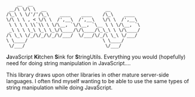 ```
    __  __
 __/\ \/\ \  __                      __
/\_\ \ \/'/'/\_\    ____    ____    /\_\    ____
\/\ \ \ , < \/\ \  /',__\  /',__\   \/\ \  /',__\
 \ \ \ \ \\`\\ \ \/\__, `\/\__, `\__ \ \ \/\__, `\
 _\ \ \ \_\ \_\ \_\/\____/\/\____/\_\_\ \ \/\____/
/\ \_\ \/_/\/_/\/_/\/___/  \/___/\/_/\ \_\ \/___/
\ \____/                            \ \____/
 \/___/                              \/___/

 ```




<strong>J</strong>avaScript <strong>Ki</strong>tchen <strong>S</strong>ink for <strong>S</strong>tringUtils.
Everything you would (hopefully) need for doing string manipulation in JavaScript....

This library draws upon other libraries in other mature server-side languages. I often find myself wanting to
be able to use the same types of string manipulation while doing JavaScript.
